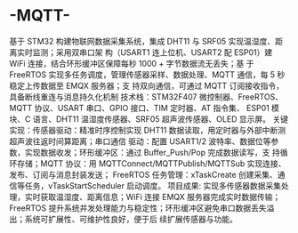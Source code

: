 # -MQTT-
基于 STM32 构建物联网数据采集系统，集成 DHT11 与 SRF05 实现温湿度、距离实时监测；采用双串口架 构（USART1 连上位机、USART2 配 ESP01）建 WiFi 连接，结合环形缓冲区保障每秒 1000 + 字节数据流无丢失；基 于 FreeRTOS 实现多任务调度，管理传感器采样、数据处理、MQTT 通信，每 5 秒稳定上传数据至 EMQX 服务器；支 持双向通信，可通过 MQTT 订阅接收指令，具备断线重连与消息持久化机制
技术栈：STM32F407 微控制器、FreeRTOS、MQTT 协议、USART 串口、GPIO 接口、TIM 定时器、AT 指令集、
ESP01 模块、C 语言、DHT11 温湿度传感器、SRF05 超声波传感器、OLED 显示屏。
关键实现：传感器驱动：精准时序控制实现 DHT11 数据读取，用定时器与外部中断测超声波往返时间算距离；串口通信
驱动：配置 USART1/2 波特率、数据位等参数，实现数据收发；环形缓冲区：通过 Buffer_Push/Pop 完成数据读写，支
持循环存储；MQTT 协议：用 MQTTConnect/MQTTPublish/MQTTSub 实现连接、发布、订阅与消息封装发送；
FreeRTOS 任务管理：xTaskCreate 创建采集、通信等任务，vTaskStartScheduler 启动调度。
项目成果: 实现多传感器数据采集处理，实时获取温湿度、距离信息；WiFi 连接 EMQX 服务器完成实时数据传输；
FreeRTOS 提升系统并发处理能力与稳定性；环形缓冲区避免串口数据丢失溢出；系统可扩展性、可维护性良好，便于后
续扩展传感器与功能。
